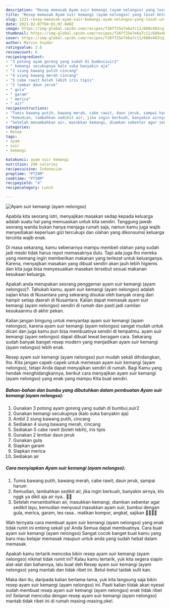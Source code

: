 ```yaml
---
description: "Resep memasak Ayam suir kemangi (ayam nelongso) yang lezat Untuk Jualan"
title: "Resep memasak Ayam suir kemangi (ayam nelongso) yang lezat Untuk Jualan"
slug: 1231-resep-memasak-ayam-suir-kemangi-ayam-nelongso-yang-lezat-untuk-jualan
date: 2021-02-07T04:01:07.040Z
image: https://img-global.cpcdn.com/recipes/f26ff25e7e6a7c11/680x482cq70/ayam-suir-kemangi-ayam-nelongso-foto-resep-utama.jpg
thumbnail: https://img-global.cpcdn.com/recipes/f26ff25e7e6a7c11/680x482cq70/ayam-suir-kemangi-ayam-nelongso-foto-resep-utama.jpg
cover: https://img-global.cpcdn.com/recipes/f26ff25e7e6a7c11/680x482cq70/ayam-suir-kemangi-ayam-nelongso-foto-resep-utama.jpg
author: Marvin Snyder
ratingvalue: 3.6
reviewcount: 6
recipeingredient:
- "3 potong ayam goreng yang sudah di bumbuisuir2"
- " kemangi secukupnya kalo suka banyakin aja"
- "2 siung bawang putih cincang"
- "4 siung bawang merah cincang"
- "5 cabe rawit boleh lebih iris tipis"
- "2 lembar daun jeruk"
- " gula"
- " garam"
- " merica"
- " air"
recipeinstructions:
- "Tumis bawang putih, bawang merah, cabe rawit, daun jeruk, sampai harum"
- "Kemudian, tambahkan sedikit air, jika ingin berkuah, banyakin airnya, klo nggk ya dikit aja air nya.. 🤤🤤"
- "Setelah menambahkan air, masukkan kemangi, diamkan sebentar agar sedikit layu, kemudian menyusul masukkan ayam suir, bumbui dengan gula, merica, garam, tes rasa.. matikan kompor, angkat, sajikan 🥗🥗🥗🥗"
categories:
- Resep
tags:
- ayam
- suir
- kemangi

katakunci: ayam suir kemangi 
nutrition: 249 calories
recipecuisine: Indonesian
preptime: "PT29M"
cooktime: "PT30M"
recipeyield: "4"
recipecategory: Lunch

---
```



![Ayam suir kemangi (ayam nelongso)](https://img-global.cpcdn.com/recipes/f26ff25e7e6a7c11/680x482cq70/ayam-suir-kemangi-ayam-nelongso-foto-resep-utama.jpg)

Apabila kita seorang istri, menyajikan masakan sedap kepada keluarga adalah suatu hal yang memuaskan untuk kita sendiri. Tanggung jawab seorang  wanita bukan hanya menjaga rumah saja, namun kamu juga wajib menyediakan keperluan gizi tercukupi dan olahan yang dikonsumsi keluarga tercinta wajib enak.

Di masa  sekarang, kamu sebenarnya mampu membeli olahan yang sudah jadi meski tidak harus repot memasaknya dulu. Tapi ada juga lho mereka yang memang ingin memberikan makanan yang terlezat untuk keluarganya. Karena, menyajikan masakan yang dibuat sendiri akan jauh lebih higienis dan kita juga bisa menyesuaikan masakan tersebut sesuai makanan kesukaan keluarga. 



Apakah anda merupakan seorang penggemar ayam suir kemangi (ayam nelongso)?. Tahukah kamu, ayam suir kemangi (ayam nelongso) adalah sajian khas di Nusantara yang sekarang disukai oleh banyak orang dari hampir setiap daerah di Nusantara. Kalian dapat memasak ayam suir kemangi (ayam nelongso) sendiri di rumah dan pasti jadi camilan kesukaanmu di akhir pekan.

Kalian jangan bingung untuk menyantap ayam suir kemangi (ayam nelongso), karena ayam suir kemangi (ayam nelongso) sangat mudah untuk dicari dan juga kamu pun bisa membuatnya sendiri di tempatmu. ayam suir kemangi (ayam nelongso) dapat dibuat lewat beragam cara. Sekarang sudah banyak banget resep modern yang menjadikan ayam suir kemangi (ayam nelongso) lebih enak.

Resep ayam suir kemangi (ayam nelongso) pun mudah sekali dihidangkan, lho. Kita jangan capek-capek untuk memesan ayam suir kemangi (ayam nelongso), tetapi Anda dapat menyajikan sendiri di rumah. Bagi Kamu yang hendak menghidangkannya, berikut cara menyajikan ayam suir kemangi (ayam nelongso) yang enak yang mampu Kita buat sendiri.

<!--inarticleads1-->

##### Bahan-bahan dan bumbu yang dibutuhkan dalam pembuatan Ayam suir kemangi (ayam nelongso):

1. Gunakan 3 potong ayam goreng yang sudah di bumbui,suir2
1. Gunakan  kemangi secukupnya (kalo suka banyakin aja)
1. Ambil 2 siung bawang putih, cincang
1. Sediakan 4 siung bawang merah, cincang
1. Sediakan 5 cabe rawit (boleh lebih), iris tipis
1. Gunakan 2 lembar daun jeruk
1. Gunakan  gula
1. Siapkan  garam
1. Siapkan  merica
1. Sediakan  air




<!--inarticleads2-->

##### Cara menyiapkan Ayam suir kemangi (ayam nelongso):

1. Tumis bawang putih, bawang merah, cabe rawit, daun jeruk, sampai harum
1. Kemudian, tambahkan sedikit air, jika ingin berkuah, banyakin airnya, klo nggk ya dikit aja air nya.. 🤤🤤
1. Setelah menambahkan air, masukkan kemangi, diamkan sebentar agar sedikit layu, kemudian menyusul masukkan ayam suir, bumbui dengan gula, merica, garam, tes rasa.. matikan kompor, angkat, sajikan 🥗🥗🥗🥗




Wah ternyata cara membuat ayam suir kemangi (ayam nelongso) yang enak tidak rumit ini enteng sekali ya! Anda Semua dapat membuatnya. Cara buat ayam suir kemangi (ayam nelongso) Sangat cocok banget buat kamu yang baru mau belajar memasak maupun untuk anda yang sudah hebat dalam memasak.

Apakah kamu tertarik mencoba bikin resep ayam suir kemangi (ayam nelongso) nikmat tidak rumit ini? Kalau kamu tertarik, yuk kita segera siapin alat-alat dan bahannya, lalu buat deh Resep ayam suir kemangi (ayam nelongso) yang mantab dan tidak ribet ini. Betul-betul taidak sulit kan. 

Maka dari itu, daripada kalian berlama-lama, yuk kita langsung saja bikin resep ayam suir kemangi (ayam nelongso) ini. Pasti kalian tiidak akan nyesel sudah membuat resep ayam suir kemangi (ayam nelongso) enak tidak ribet ini! Selamat mencoba dengan resep ayam suir kemangi (ayam nelongso) mantab tidak ribet ini di rumah masing-masing,oke!.

